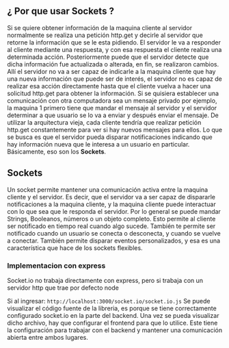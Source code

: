 ## ¿ Por que usar Sockets ?
Si se quiere obtener información de la maquina cliente al servidor normalmente se realiza una petición http.get y decirle al servidor que retorne la información que se le esta pidiendo. El servidor le va a responder al cliente mediante una respuesta, y con esa respuesta el cliente realiza una determinada acción. Posteriormente puede que el servidor detecte que dicha información fue actualizada o alterada, en fin, se realizaron cambios. Allí el servidor no va a ser capaz de indicarle a la maquina cliente que hay una nueva información que puede ser de interés, el servidor no es capaz de realizar esa acción directamente hasta que el cliente vuelva a hacer una solicitud http.get para obtener la información.
Si se quisiera establecer una comunicación con otra computadora sea un mensaje privado por ejemplo, la maquina 1 primero tiene que mandar el mensaje al servidor y el servidor determinar a que usuario se lo va a enviar y después enviar el mensaje.
De utilizar la arquitectura vieja, cada cliente tendría que realizar petición http.get constantemente para ver
si hay nuevos mensajes para ellos.
Lo que se busca es que el servidor pueda disparar notificaciones indicando que hay información nueva que le interesa a un usuario en particular. Básicamente, eso son los **Sockets**.
## Sockets
Un socket permite mantener una comunicación activa entre la maquina cliente y el servidor. Es decir, que el servidor va a ser capaz de dispararle notificaciones a la maquina cliente, y la maquina cliente puede interactuar con lo que sea que le responda el servidor. Por lo general se puede mandar Strings, Booleanos, números o un objeto completo. Esto permite al cliente ser notificado en tiempo real cuando algo sucede.
También te permite ser notificado cuando un usuario se conecta o desconecta, y cuando se vuelve a conectar.
También permite disparar eventos personalizados, y esa es una característica que hace de los sockets flexibles.

### Implementacion con express
Socket.io no trabaja directamente con express, pero si trabaja con un servidor http que trae por defecto node


Si al ingresar:
`http://localhost:3000/socket.io/socket.io.js`
Se puede visualizar el código fuente de la libreria, es porque se tiene correctamente configurado socket.io en la parte del backend.
Una vez se pueda visualizar dicho archivo, hay que configurar el frontend para que lo utilice. Este tiene la configuración para trabajar con el backend y mantener una comunicación abierta entre ambos lugares.
